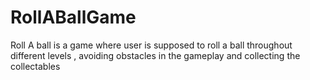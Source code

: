 # RollABallGame
Roll A ball is a game where user is supposed to roll a ball throughout different levels , avoiding obstacles in the gameplay and collecting the collectables
